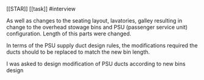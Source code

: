 [[STAR]]
[[task]]
#interview 

As well as changes to the seating layout, lavatories, galley resulting in change to the overhead stowage bins and PSU (passenger service unit) configuration. Length of this  parts were changed.

In terms of the PSU supply duct design rules, the modifications required the ducts should to be replaced to match the new bin length.

I was asked to design modification of PSU ducts according to new bins design

